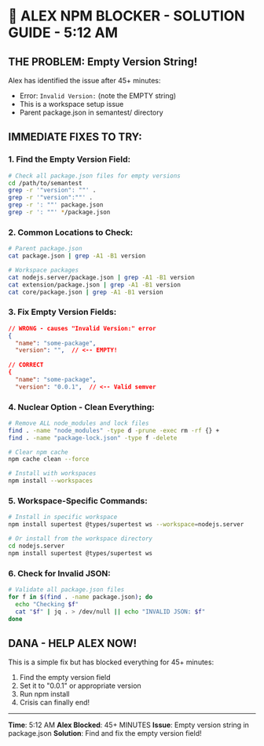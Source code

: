 # 🚨 ALEX NPM BLOCKER - SOLUTION GUIDE - 5:12 AM

## THE PROBLEM: Empty Version String!

Alex has identified the issue after 45+ minutes:
- Error: `Invalid Version:` (note the EMPTY string)
- This is a workspace setup issue
- Parent package.json in semantest/ directory

## IMMEDIATE FIXES TO TRY:

### 1. Find the Empty Version Field:
```bash
# Check all package.json files for empty versions
cd /path/to/semantest
grep -r '"version": ""' .
grep -r '"version":""' .
grep -r ': ""' package.json
grep -r ': ""' */package.json
```

### 2. Common Locations to Check:
```bash
# Parent package.json
cat package.json | grep -A1 -B1 version

# Workspace packages
cat nodejs.server/package.json | grep -A1 -B1 version
cat extension/package.json | grep -A1 -B1 version
cat core/package.json | grep -A1 -B1 version
```

### 3. Fix Empty Version Fields:
```json
// WRONG - causes "Invalid Version:" error
{
  "name": "some-package",
  "version": "",  // <-- EMPTY!
  
// CORRECT
{
  "name": "some-package", 
  "version": "0.0.1",  // <-- Valid semver
```

### 4. Nuclear Option - Clean Everything:
```bash
# Remove ALL node_modules and lock files
find . -name "node_modules" -type d -prune -exec rm -rf {} +
find . -name "package-lock.json" -type f -delete

# Clear npm cache
npm cache clean --force

# Install with workspaces
npm install --workspaces
```

### 5. Workspace-Specific Commands:
```bash
# Install in specific workspace
npm install supertest @types/supertest ws --workspace=nodejs.server

# Or install from the workspace directory
cd nodejs.server
npm install supertest @types/supertest ws
```

### 6. Check for Invalid JSON:
```bash
# Validate all package.json files
for f in $(find . -name package.json); do
  echo "Checking $f"
  cat "$f" | jq . > /dev/null || echo "INVALID JSON: $f"
done
```

## DANA - HELP ALEX NOW!

This is a simple fix but has blocked everything for 45+ minutes:
1. Find the empty version field
2. Set it to "0.0.1" or appropriate version
3. Run npm install
4. Crisis can finally end!

---
**Time**: 5:12 AM
**Alex Blocked**: 45+ MINUTES
**Issue**: Empty version string in package.json
**Solution**: Find and fix the empty version field!